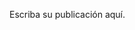 <!--
.. title: Beaglebone Black - Error cargando la capa Universal
.. slug: beaglebone-black-error-cargando-la-capa-universal
.. date: 2017-08-08 22:29:01 UTC+02:00
.. status: draft
.. category: 
.. link: 
.. description: 
.. type: text
-->

Escriba su publicación aquí.
